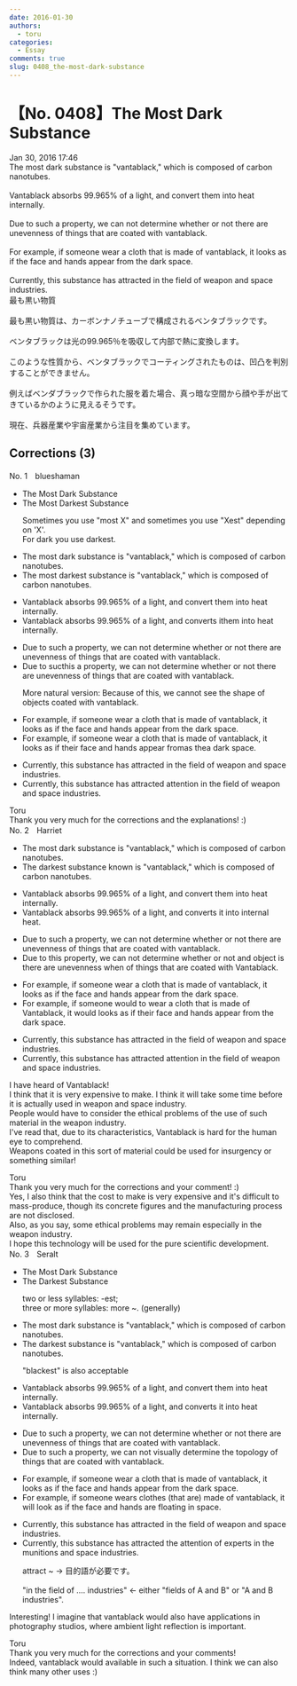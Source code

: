 ```yaml
---
date: 2016-01-30
authors:
  - toru
categories:
  - Essay
comments: true
slug: 0408_the-most-dark-substance
---
```


# 【No. 0408】The Most Dark Substance
<div class="date">Jan 30, 2016 17:46</div>
<div id="post"><div id="body_show_ori">
The most dark substance is "vantablack," which is composed of carbon nanotubes.<br/><br/>Vantablack absorbs 99.965% of a light, and convert them into heat internally.<br/><br/>Due to such a property, we can not determine whether or not there are unevenness of things that are coated with vantablack.<br/><br/>For example, if someone wear a cloth that is made of vantablack, it looks as if the face and hands appear from the dark space.<br/><br/>Currently, this substance has attracted in the field of weapon and space industries.
</div></div>

<!-- more -->

<div id="post_ja"><div id="body_show_mo">
最も黒い物質<br/><br/>最も黒い物質は、カーボンナノチューブで構成されるベンタブラックです。<br/><br/>ベンタブラックは光の99.965％を吸収して内部で熱に変換します。<br/><br/>このような性質から、ベンタブラックでコーティングされたものは、凹凸を判別することができません。<br/><br/>例えばベンダブラックで作られた服を着た場合、真っ暗な空間から顔や手が出てきているかのように見えるそうです。<br/><br/>現在、兵器産業や宇宙産業から注目を集めています。
</div></div>

## Corrections (3)
<div id="block"><div class="first_name"> No. 1　<span class="just_name">blueshaman</span></div><div id="block2">
<ul class="correction_field">
<li class="incorrect">The Most Dark Substance</li>
<li class="corrected correct">
The <span class="f_gray"><span class="sline">Most </span></span>Dark<span class="f_red">est</span> Substance
<p class="correction_comment">Sometimes you use "most X" and sometimes you use "Xest" depending on 'X'.<br/>For dark you use darkest.</p>
</li>
</ul>
<ul class="correction_field">
<li class="incorrect">The most dark substance is "vantablack," which is composed of carbon nanotubes.</li>
<li class="corrected correct">
The <span class="f_gray"><span class="sline">most </span></span>dark<span class="f_red">est</span> substance is "vantablack," which is composed of carbon nanotubes.
</li>
</ul>
<ul class="correction_field">
<li class="incorrect">Vantablack absorbs 99.965% of a light, and convert them into heat internally.</li>
<li class="corrected correct">
Vantablack absorbs 99.965% of <span class="f_gray"><span class="sline">a </span></span>light, and convert<span class="f_red">s</span> <span class="f_red">i</span>t<span class="f_gray"><span class="sline">hem</span></span> into heat internally.
</li>
</ul>
<ul class="correction_field">
<li class="incorrect">Due to such a property, we can not determine whether or not there are unevenness of things that are coated with vantablack.</li>
<li class="corrected correct">
Due to <span class="f_gray"><span class="sline">suc</span></span><span class="f_red">t</span>h<span class="f_red">is</span> <span class="f_gray"><span class="sline">a </span></span>property, we can<span class="f_gray"><span class="sline"> </span></span>not determine whether or not there are uneven<span class="f_gray"><span class="sline">ness</span></span> <span class="f_gray"><span class="sline">of </span></span>things that are coated with vantablack.
<p class="correction_comment">More natural version: Because of this, we cannot see the shape of objects coated with vantablack.</p>
</li>
</ul>
<ul class="correction_field">
<li class="incorrect">For example, if someone wear a cloth that is made of vantablack, it looks as if the face and hands appear from the dark space.</li>
<li class="corrected correct">
For example, if someone wear a cloth that is made of vantablack, it looks as if the<span class="f_red">ir</span> face and hands appear <span class="f_gray"><span class="sline">from</span></span><span class="f_red">as</span> <span class="f_gray"><span class="sline">the</span></span><span class="f_red">a</span> dark space.
</li>
</ul>
<ul class="correction_field">
<li class="incorrect">Currently, this substance has attracted in the field of weapon and space industries.</li>
<li class="corrected correct">
Currently, this substance has attracted <span class="f_red">attent</span>i<span class="f_red">o</span>n <span class="f_red">in </span>the <span class="f_gray"><span class="sline">field of </span></span>weapon and space industries.
</li>
</ul>
</div><div class="name"><span class="just_name">Toru</span><br>
Thank you very much for the corrections and the explanations! :)
</div>
</div>
<div id="block"><div class="first_name"> No. 2　<span class="just_name">Harriet</span></div><div id="block2">
<ul class="correction_field">
<li class="incorrect">The most dark substance is "vantablack," which is composed of carbon nanotubes.</li>
<li class="corrected correct">
The <span class="f_blue">darkest</span> substance <span class="f_blue">known</span> is "<span class="f_blue">v</span>antablack<span class="f_red"><span class="sline">,</span></span>" which is composed of carbon nanotubes.
</li>
</ul>
<ul class="correction_field">
<li class="incorrect">Vantablack absorbs 99.965% of a light, and convert them into heat internally.</li>
<li class="corrected correct">
Vantablack absorbs 99.965% of a light<span class="f_red"><span class="sline">,</span></span> and convert<span class="f_blue">s</span> <span class="f_blue">it</span> into <span class="f_blue">internal heat</span>.
</li>
</ul>
<ul class="correction_field">
<li class="incorrect">Due to such a property, we can not determine whether or not there are unevenness of things that are coated with vantablack.</li>
<li class="corrected correct">
Due<span class="f_blue"> to</span> <span class="f_blue">this</span> property, we can not determine whether or not <span class="f_blue">and object is</span> <span class="f_red"><span class="sline">there are </span></span>uneven<span class="f_red"><span class="sline">ness</span></span> <span class="f_blue">when </span><span class="f_red"><span class="sline">of things that are</span></span> coated with <span class="f_blue">V</span>antablack.
</li>
</ul>
<ul class="correction_field">
<li class="incorrect">For example, if someone wear a cloth that is made of vantablack, it looks as if the face and hands appear from the dark space.</li>
<li class="corrected correct">
For example, if someone <span class="f_blue">would to</span> wear a cloth that is made of <span class="f_blue">V</span>antablack, it <span class="f_blue">would </span>look<span class="f_red"><span class="sline">s</span></span> as if the<span class="f_blue">ir</span> face and hands appear from <span class="f_red"><span class="sline">the</span></span> dark space.
</li>
</ul>
<ul class="correction_field">
<li class="incorrect">Currently, this substance has attracted in the field of weapon and space industries.</li>
<li class="corrected correct">
Currently, this substance has attracted <span class="f_blue">attention</span> in the field of weapon and space industries.
</li>
</ul>
<p class="comment_small">
 I have heard of Vantablack!
 <br/>
 I think that it is very expensive to make. I think it will take some time before it is actually used in weapon and space industry.
 <br/>
 People would have to consider the ethical problems of the use of such material in the weapon industry.
 <br/>
 I've read that, due to its characteristics, Vantablack is hard for the human eye to comprehend.
 <br/>
 Weapons coated in this sort of material could be used for insurgency or something similar!
</p>

</div><div class="name"><span class="just_name">Toru</span><br>
Thank you very much for the corrections and your comment! :)<br/>Yes, I also think that the cost to make is very expensive and it's difficult to mass-produce, though its concrete figures and the manufacturing process are not disclosed.<br/>Also, as you say, some ethical problems may remain especially in the weapon industry.<br/>I hope this technology will be used for the pure scientific development.
</div>
</div>
<div id="block"><div class="first_name"> No. 3　<span class="just_name">Seralt</span></div><div id="block2">
<ul class="correction_field">
<li class="incorrect">The Most Dark Substance</li>
<li class="corrected correct">
The <span class="f_red">Darkest</span> Substance
<p class="correction_comment">two or less syllables: -est; <br/>three or more syllables: more ~. (generally)</p>
</li>
</ul>
<ul class="correction_field">
<li class="incorrect">The most dark substance is "vantablack," which is composed of carbon nanotubes.</li>
<li class="corrected correct">
The <span class="f_red">darkest</span> substance is "vantablack," which is composed of carbon nanotubes.
<p class="correction_comment">"blackest" is also acceptable</p>
</li>
</ul>
<ul class="correction_field">
<li class="incorrect">Vantablack absorbs 99.965% of a light, and convert them into heat internally.</li>
<li class="corrected correct">
Vantablack absorbs 99.965% of <span class="sline"><span class="f_red">a</span></span> light, and convert<span class="f_red">s</span> <span class="f_red">it</span> into heat <span class="f_blue"><span class="sline">internally</span></span>.
</li>
</ul>
<ul class="correction_field">
<li class="incorrect">Due to such a property, we can not determine whether or not there are unevenness of things that are coated with vantablack.</li>
<li class="corrected correct">
Due to such a property, we can not <span class="f_blue">visually </span>determine <span class="f_blue">the topology </span>of things that are coated with vantablack.
</li>
</ul>
<ul class="correction_field">
<li class="incorrect">For example, if someone wear a cloth that is made of vantablack, it looks as if the face and hands appear from the dark space.</li>
<li class="corrected correct">
For example, if someone wear<span class="f_red">s</span> <span class="f_blue">clothes</span> <span class="f_blue">(</span>that <span class="f_blue">are)</span> made of vantablack, it <span class="f_blue">will look</span> as if the face and hands <span class="f_blue">are floating in space</span>.
</li>
</ul>
<ul class="correction_field">
<li class="incorrect">Currently, this substance has attracted in the field of weapon and space industries.</li>
<li class="corrected correct">
Currently, this substance has attracted <span class="f_red">the attention of experts </span>in the <span class="f_red">munitions</span> and space industries.
<p class="correction_comment">attract ~ -&gt; 目的語が必要です。<br/><br/>"in the field of .... industries" &lt;- either "fields of A and B" or "A and B industries".</p>
</li>
</ul>
<p class="comment_small">
 Interesting! I imagine that vantablack would also have applications in photography studios, where ambient light reflection is important.
</p>

</div><div class="name"><span class="just_name">Toru</span><br>
Thank you very much for the corrections and your comments!<br/>Indeed, vantablack would available in such a situation. I think we can also think many other uses :)
</div>
</div>
